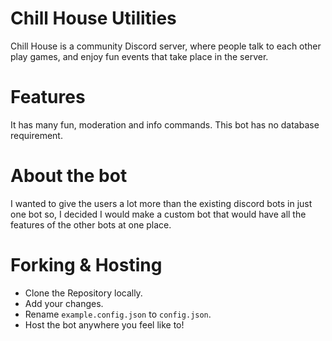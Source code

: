 # Chill House Utilities
Chill House is a community Discord server, where people talk to each other play games, and enjoy fun events that take place in the server.

# Features
It has many fun, moderation and info commands. This bot has no database requirement. 

# About the bot 
I wanted to give the users a lot more than the existing discord bots in just one bot so, I decided I would make a custom bot that would have all the features of the other bots at one place.

# Forking & Hosting
- Clone the Repository locally.
- Add your changes. 
- Rename `example.config.json` to `config.json`.
- Host the bot anywhere you feel like to!